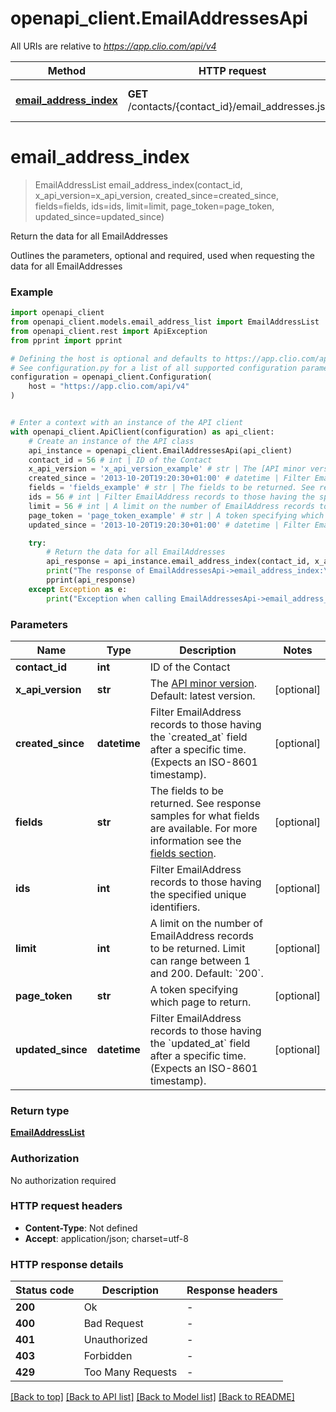 # openapi_client.EmailAddressesApi

All URIs are relative to *https://app.clio.com/api/v4*

Method | HTTP request | Description
------------- | ------------- | -------------
[**email_address_index**](EmailAddressesApi.md#email_address_index) | **GET** /contacts/{contact_id}/email_addresses.json | Return the data for all EmailAddresses


# **email_address_index**
> EmailAddressList email_address_index(contact_id, x_api_version=x_api_version, created_since=created_since, fields=fields, ids=ids, limit=limit, page_token=page_token, updated_since=updated_since)

Return the data for all EmailAddresses

Outlines the parameters, optional and required, used when requesting the data for all EmailAddresses

### Example


```python
import openapi_client
from openapi_client.models.email_address_list import EmailAddressList
from openapi_client.rest import ApiException
from pprint import pprint

# Defining the host is optional and defaults to https://app.clio.com/api/v4
# See configuration.py for a list of all supported configuration parameters.
configuration = openapi_client.Configuration(
    host = "https://app.clio.com/api/v4"
)


# Enter a context with an instance of the API client
with openapi_client.ApiClient(configuration) as api_client:
    # Create an instance of the API class
    api_instance = openapi_client.EmailAddressesApi(api_client)
    contact_id = 56 # int | ID of the Contact
    x_api_version = 'x_api_version_example' # str | The [API minor version](#section/Minor-Versions). Default: latest version. (optional)
    created_since = '2013-10-20T19:20:30+01:00' # datetime | Filter EmailAddress records to those having the `created_at` field after a specific time. (Expects an ISO-8601 timestamp). (optional)
    fields = 'fields_example' # str | The fields to be returned. See response samples for what fields are available. For more information see the [fields section](#section/Fields). (optional)
    ids = 56 # int | Filter EmailAddress records to those having the specified unique identifiers. (optional)
    limit = 56 # int | A limit on the number of EmailAddress records to be returned. Limit can range between 1 and 200. Default: `200`. (optional)
    page_token = 'page_token_example' # str | A token specifying which page to return. (optional)
    updated_since = '2013-10-20T19:20:30+01:00' # datetime | Filter EmailAddress records to those having the `updated_at` field after a specific time. (Expects an ISO-8601 timestamp). (optional)

    try:
        # Return the data for all EmailAddresses
        api_response = api_instance.email_address_index(contact_id, x_api_version=x_api_version, created_since=created_since, fields=fields, ids=ids, limit=limit, page_token=page_token, updated_since=updated_since)
        print("The response of EmailAddressesApi->email_address_index:\n")
        pprint(api_response)
    except Exception as e:
        print("Exception when calling EmailAddressesApi->email_address_index: %s\n" % e)
```



### Parameters


Name | Type | Description  | Notes
------------- | ------------- | ------------- | -------------
 **contact_id** | **int**| ID of the Contact | 
 **x_api_version** | **str**| The [API minor version](#section/Minor-Versions). Default: latest version. | [optional] 
 **created_since** | **datetime**| Filter EmailAddress records to those having the &#x60;created_at&#x60; field after a specific time. (Expects an ISO-8601 timestamp). | [optional] 
 **fields** | **str**| The fields to be returned. See response samples for what fields are available. For more information see the [fields section](#section/Fields). | [optional] 
 **ids** | **int**| Filter EmailAddress records to those having the specified unique identifiers. | [optional] 
 **limit** | **int**| A limit on the number of EmailAddress records to be returned. Limit can range between 1 and 200. Default: &#x60;200&#x60;. | [optional] 
 **page_token** | **str**| A token specifying which page to return. | [optional] 
 **updated_since** | **datetime**| Filter EmailAddress records to those having the &#x60;updated_at&#x60; field after a specific time. (Expects an ISO-8601 timestamp). | [optional] 

### Return type

[**EmailAddressList**](EmailAddressList.md)

### Authorization

No authorization required

### HTTP request headers

 - **Content-Type**: Not defined
 - **Accept**: application/json; charset=utf-8

### HTTP response details

| Status code | Description | Response headers |
|-------------|-------------|------------------|
**200** | Ok |  -  |
**400** | Bad Request |  -  |
**401** | Unauthorized |  -  |
**403** | Forbidden |  -  |
**429** | Too Many Requests |  -  |

[[Back to top]](#) [[Back to API list]](../README.md#documentation-for-api-endpoints) [[Back to Model list]](../README.md#documentation-for-models) [[Back to README]](../README.md)

